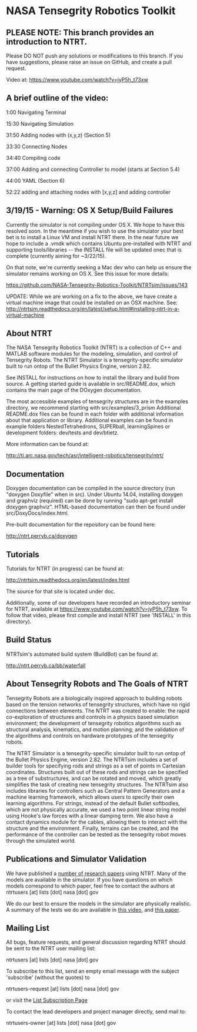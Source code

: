 NASA Tensegrity Robotics Toolkit
===============

PLEASE NOTE: This branch provides an introduction to NTRT. 
---------
Please DO NOT push any solutions or modifications to this branch. If you have suggestions, please raise an issue on GitHub, and create a pull request.

Video at: https://www.youtube.com/watch?v=jyP5h_t73xw

A brief outline of the video:
---------
1:00 Navigating Terminal

15:30 Navigating Simulation

31:50 Adding nodes with (x,y,z) (Section 5)

33:30 Connecting Nodes

34:40 Compiling code

37:00 Adding and connecting Controller to model (starts at Section 5.4)

44:00 YAML (Section 6)

52:22 adding and attaching nodes with [x,y,z] and adding controller

3/19/15 - Warning: OS X Setup/Build Failures
---------
Currently the simulator is not compiling under OS X. We hope to have this resolved soon. In the meantime if you wish to use the simulator your best bet is to install a Linux VM and install NTRT there. In the near future we hope to include a .vmdk which contains Ubuntu pre-installed with NTRT and supporting tools/libraries -- the INSTALL file will be updated onec that is complete (currently aiming for ~3/22/15).

On that note, we're currently seeking a Mac dev who can help us ensure the simulator remains working on OS X. See this issue for more details:

https://github.com/NASA-Tensegrity-Robotics-Toolkit/NTRTsim/issues/143

UPDATE:  While we are working on a fix to the above, we have create a virtual machine image that could be installed on an OSX machine.  See:
http://ntrtsim.readthedocs.org/en/latest/setup.html#installing-ntrt-in-a-virtual-machine

About NTRT
---------

The NASA Tensegrity Robotics Toolkit (NTRT) is a collection of C++ and
MATLAB software modules for the modeling, simulation, and control of
Tensegrity Robots. The NTRT Simulator is a tensegrity-specific simulator
built to run ontop of the Bullet Physics Engine, version 2.82.

See INSTALL for instructions on how to install the library and build
from source. A getting started guide is available in src/README.dox,
which contains the main page of the DOxygen documentation.

The most accessible examples of tensegrity structures are in the
examples directory, we recommend starting with src/examples/3_prism
Additional README.dox files can be found in each folder with
additional information about that application or library. Additional 
examples can be found in example folders NestedTetrahedrons, SUPERball,
learningSpines or development folders: dev/tests and dev/btietz.

More information can be found at:

http://ti.arc.nasa.gov/tech/asr/intelligent-robotics/tensegrity/ntrt/

Documentation
--------

Doxygen documentation can be compiled in the source directory
(run "doxygen Doxyfile" when in src). Under Ubuntu 14.04, installing 
doxygen and graphviz (required) can be done by running "sudo apt-get 
install doxygen graphviz". HTML-based documentation can then be found 
under src/DoxyDocs/index.html.

Pre-built documentation for the repository can be found here:

http://ntrt.perryb.ca/doxygen

Tutorials
----------

Tutorials for NTRT (in progress) can be found at:

http://ntrtsim.readthedocs.org/en/latest/index.html

The source for that site is located under doc.

Additionally, some of our developers have recorded an introductory seminar
for NTRT, available at https://www.youtube.com/watch?v=jyP5h_t73xw.
To follow that video, please first compile and install NTRT (see 'INSTALL'
in this directory).

Build Status
---------

NTRTsim's automated build system (BuildBot) can be found at:

http://ntrt.perryb.ca/bb/waterfall

About Tensegrity Robots and The Goals of NTRT
----------
Tensegrity Robots are a biologically inspired approach to building
robots based on the tension networks of tensegrity structures, 
which have no rigid connections between elements.  The NTRT was created
to enable: the rapid co-exploration of structures and controls in 
a physics based simulation environment; the development of tensegrity 
robotics algorithms such as structural analysis, kinematics, and motion 
planning; and the validation of the algorithms and controls on hardware 
prototypes of the tensegrity robots.

The NTRT Simulator is a tensegrity-specific simulator built to run ontop
of the Bullet Physics Engine, version 2.82.  The NTRTsim includes a set 
of builder tools for specifying rods and strings as a set of points in 
Cartesian coordinates.  Structures built out of these rods and strings 
can be specified as a tree of substructures, and can be rotated and 
moved, which greatly simplifies the task of creating new tensegrity 
structures.  The NTRTsim also includes libraries for controllers such as 
Central Pattern Generators and a machine learning framework, which 
allows users to specify their own learning algorithms.  For strings, 
instead of the default Bullet softbodies, which are not physically 
accurate, we used a two point linear string model using Hooke's law 
forces with a linear damping term. We also have a contact dynamics module
for the cables, allowing them to interact with the structure and the environment.
Finally, terrains can be created, and the performance of the controller 
can be tested as the tensegrity robot moves through the simulated world.

Publications and Simulator Validation
----------------

We have published a 
[number of research papers](http://www.magicalrobot.org/BeingHuman/vytas-sunspirals-publications) 
using NTRT. Many of the models are available in the simulator. 
If you have questions on which models correspond to which paper, 
feel free to contact the authors at ntrtusers [at] lists [dot] nasa [dot] gov

We do our best to ensure the models in the simulator are physically 
realistic. A summary of the tests we do are available in 
[this video](https://youtu.be/VRdKwPsjmcI), and 
[this paper](http://www.sunspiral.org/vytas/cv/JRSI_tensegrity_final_releasable.pdf).

Mailing List
----------
All bugs, feature requests, and general discussion regarding NTRT should 
be sent to the NTRT user mailing list:

ntrtusers [at] lists [dot] nasa [dot] gov

To subscribe to this list, send an empty email message with the subject 
'subscribe' (without the quotes) to

ntrtusers-request [at] lists [dot] nasa [dot] gov

or visit the [List Subscription Page](https://lists.nasa.gov/mailman/listinfo/ntrtusers)

To contact the lead developers and project manager directly, send mail to:

ntrtusers-owner [at] lists [dot] nasa [dot] gov
